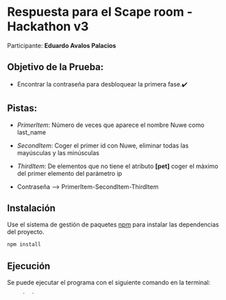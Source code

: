 # Respuesta para el Scape room - Hackathon v3

Participante: **Eduardo Avalos Palacios**

## Objetivo de la Prueba:

- Encontrar la contraseña para desbloquear la primera fase.✔️

## Pistas:

- _PrimerItem_: Número de veces que aparece el nombre Nuwe como last_name

- _SecondItem_: Coger el primer id con Nuwe, eliminar todas las mayúsculas y las minúsculas

- _ThirdItem_: De elementos que no tiene el atributo **[pet]** coger el màximo del primer elemento del parámetro ip

- Contraseña --> PrimerItem-SecondItem-ThirdItem

## Instalación

Use el sistema de gestión de paquetes [npm](https://www.npmjs.com/) para instalar las dependencias del proyecto.

```bash
npm install
```

## Ejecución

Se puede ejecutar el programa con el siguiente comando en la terminal:

```bash
npm start
```

Este programa dará como resultado un **console.log()** con la contraseña necesaria para desbloquear la siguiente fase de la hackathon.

## Licencia

[MIT](https://choosealicense.com/licenses/mit/)
